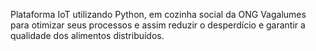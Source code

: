 Plataforma IoT utilizando Python, em cozinha social da ONG Vagalumes para otimizar seus processos e assim reduzir o desperdício e garantir a qualidade dos alimentos distribuídos.
